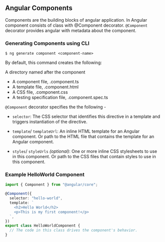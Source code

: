 ## Angular Components

Components are the building blocks of angular application. In Angular component consists of class with @Component decorator. `@Component` decorator provides angular with metadata about the component.

### Generating Components using CLI

```
$ ng generate component <component-name>
```

By default, this command creates the following:

A directory named after the component

- A component file, <component-name>.component.ts
- A template file, <component-name>.component.html
- A CSS file, <component-name>.component.css
- A testing specification file, <component-name>.component.spec.ts

`@Component` decorator specifies the the following -

- `selector`: The CSS selector that identifies this directive in a template and triggers instantiation of the directive.

- `template`/ `templateUrl`: An inline HTML template for an Angular component. Or path to the HTML file that contains the template for an Angular component.

- `styles`/ `styleUrls` _(optional)_: One or more inline CSS stylesheets to use in this component. Or path to the CSS files that contain styles to use in this component.

### Example HelloWorld Component

```typescript
import { Component } from "@angular/core";

@Component({
  selector: "hello-world",
  template: `
    <h2>Hello World</h2>
    <p>This is my first component!</p>
  `,
})
export class HelloWorldComponent {
  // The code in this class drives the component's behavior.
}
```
